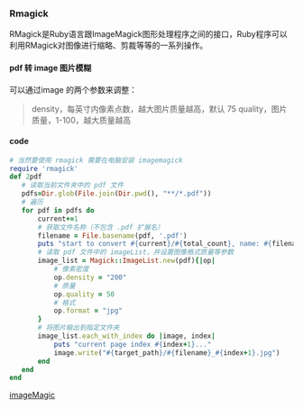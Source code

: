 ### Rmagick
RMagick是Ruby语言跟ImageMagick图形处理程序之间的接口，Ruby程序可以利用RMagick对图像进行缩略、剪裁等等的一系列操作。

#### pdf 转 image 图片模糊

可以通过image 的两个参数来调整：
 > density，每英寸内像素点数，越大图片质量越高，默认 75
 > quality，图片质量，1-100，越大质量越高

 #### code

 ```Ruby
 # 当然要使用 rmagick 需要在电脑安装 imagemagick
require 'rmagick'
def 2pdf 
    # 读取当前文件夹中的 pdf 文件
    pdfs=Dir.glob(File.join(Dir.pwd(), "**/*.pdf"))
    # 遍历
    for pdf in pdfs do
        current+=1
        # 获取文件名称（不包含 .pdf 扩展名）
        filename = File.basename(pdf, '.pdf')
        puts "start to convert #{current}/#{total_count}, name: #{filename}"
        # 读取 pdf 文件中的 imageList，并设置图像格式质量等参数
        image_list = Magick::ImageList.new(pdf){|op|
            # 像素密度
            op.density = "200"
            # 质量
            op.quality = 50
            # 格式
            op.format = "jpg"
        }
        # 将图片输出到指定文件夹
        image_list.each_with_index do |image, index|
            puts "current page index #{index+1}..."
            image.write("#{target_path}/#{filename}_#{index+1}.jpg")
        end
    end
end
 ```

 [imageMagic](https://imagemagick.org)

